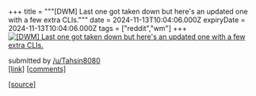 +++
title = """[DWM] Last one got taken down but here's an updated one with a few extra CLIs."""
date = 2024-11-13T10:04:06.000Z
expiryDate = 2024-11-13T10:04:06.000Z
tags = ["reddit","wm"]
+++
[![[DWM] Last one got taken down but here's an updated one with a few extra CLIs. ](https://b.thumbs.redditmedia.com/pwatJbh1M_vzBTesbki-ygFu90X9S2w9SjxytQ3jFTA.jpg "[DWM] Last one got taken down but here's an updated one with a few extra CLIs. ")](https://www.reddit.com/r/unixporn/comments/1gq9l4k/dwm_last_one_got_taken_down_but_heres_an_updated/)

submitted by [/u/Tahsin8080](https://www.reddit.com/user/Tahsin8080)  
[\[link\]](https://www.reddit.com/gallery/1gq9l4k) [\[comments\]](https://www.reddit.com/r/unixporn/comments/1gq9l4k/dwm_last_one_got_taken_down_but_heres_an_updated/)

[[source]](https://www.reddit.com/r/unixporn/comments/1gq9l4k/dwm_last_one_got_taken_down_but_heres_an_updated/)
